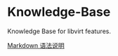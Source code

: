 # Knowledge-Base

Knowledge Base for libvirt features.

[Markdown 语法说明](http://wowubuntu.com/markdown/basic.html)
